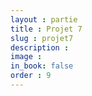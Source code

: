 ```yaml
---
layout : partie
title : Projet 7
slug : projet7
description : 
image : 
in_book: false
order : 9
---
```



